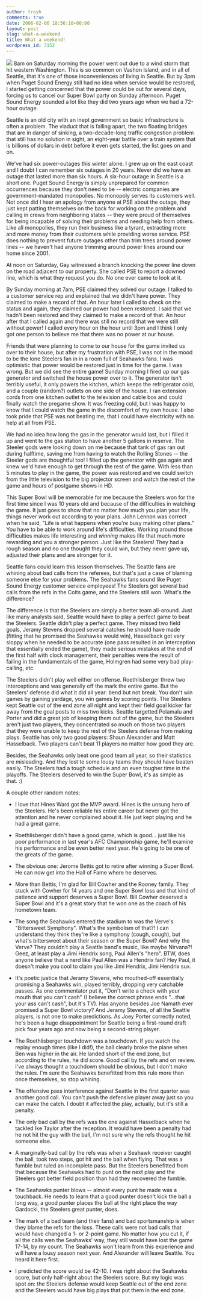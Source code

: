 ```yaml
---
author: troyh
comments: true
date: 2006-02-06 18:56:18+00:00
layout: post
slug: what-a-weekend
title: What a weekend!
wordpress_id: 3152
---
```


![](http://troyandgay.com/pix/supersteelers.jpg)
8am on Saturday morning the power went out due to a wind storm that hit western Washington. This is so common on Vashon Island, and in all of Seattle, that it's one of those inconveniences of living in Seattle. But by 3pm when Puget Sound Energy still had no idea when service would be restored, I started getting concerned that the power could be out for several days, forcing us to cancel our Super Bowl party on Sunday afternoon. Puget Sound Energy sounded a lot like they did two years ago when we had a 72-hour outage.

Seattle is an old city with an inept government so basic infrastructure is often a problem. The viaduct that is falling apart, the two floating bridges that are in danger of sinking, a two-decade-long traffic congestion problem that still has no solution in sight, an eight-year battle over a train system that is billions of dollars in debt before it even gets started, the list goes on and on.

We've had six power-outages this winter alone. I grew up on the east coast and I doubt I can remember six outages in 20 years. Never did we have an outage that lasted more than six hours. A six-hour outage in Seattle is a short one. Puget Sound Energy is simply unprepared for common occurrences because they don't need to be -- electric companies are government-mandated monopolies. No monopoly serves its customers well. Not once did I hear an apology from anyone at PSE about the outage, they just kept patting themselves on the back for working on the problem and calling in crews from neighboring states -- they were proud of themselves for being incapable of solving their problems and needing help from others. Like all monopolies, they run their business like a tyrant, extracting more and more money from their customers while providing worse service. PSE does nothing to prevent future outages other than trim trees around power lines -- we haven't had anyone trimming around power lines around our home since 2001.

At noon on Saturday, Gay witnessed a branch knocking the power line down on the road adjacent to our property. She called PSE to report a downed line, which is what they request you do. No one ever came to look at it.

By Sunday morning at 7am, PSE claimed they solved our outage. I talked to a customer service rep and explained that we didn't have power. They claimed to make a record of that. An hour later I called to check on the status and again, they claimed our power had been restored. I said that we hadn't been restored and they claimed to make a record of that. An hour after that I called again and there was still no record that we were still without power! I called every hour on the hour until 3pm and I think I only got one person to believe me that there was no power at our house.

Friends that were planning to come to our house for the game invited us over to their house, but after my frustration with PSE, I was not in the mood to be the lone Steelers fan in in a room full of Seahawks fans. I was optimistic that power would be restored just in time for the game. I was wrong. But we did see the entire game! Sunday morning I fired up our gas generator and switched the house power over to it. The generator isn't terribly useful, it only powers the kitchen, which keeps the refrigerator cold, and a couple (random?) outlets on one side of the house. I ran extension cords from one kitchen outlet to the television and cable box and could finally watch the pregame show. It was freezing cold, but I was happy to know that I could watch the game in the discomfort of my own house. I also took pride that PSE was not beating me, that I could have electricity with no help at all from PSE.

We had no idea how long the gas in the generator would last, but I filled it up and went to the gas station to have another 5 gallons in reserve. The Steeler gods were looking down on me because that tank of gas ran out during halftime, saving me from having to watch the Rolling Stones -- the Steeler gods are thoughtful too! I filled up the generator with gas again and knew we'd have enough to get through the rest of the game. With less than 5 minutes to play in the game, the power was restored and we could switch from the little television to the big projector screen and watch the rest of the game and hours of postgame shows in HD.

This Super Bowl will be memorable for me because the Steelers won for the first time since I was 10 years old and because of the difficulties in watching the game. It just goes to show that no matter how much you plan your life, things never work out according to your plans. John Lennon was correct when he said, "Life is what happens when you're busy making other plans." You have to be able to work around life's difficulties. Working around those difficulties makes life interesting and _winning_ makes life that much more rewarding and you a stronger person. Just like the Steelers! They had a rough season and no one thought they could win, but they never gave up, adjusted their plans and are stronger for it.

Seattle fans could learn this lesson themselves. The Seattle fans are whining about bad calls from the referees, but that's just a case of blaming someone else for your problems. The Seahawks fans sound like Puget Sound Energy customer service employees! The Steelers got several bad calls from the refs in the Colts game, and the Steelers still won. What's the difference?

The difference is that the Steelers are simply a better team all-around. Just like many analysts said, Seattle would have to play a perfect game to beat the Steelers. Seattle didn't play a perfect game. They missed two field goals, Jeramy Stevens dropped several catches he should have made (fitting that he promised the Seahawks would win), Hasselback got very sloppy when he needed to be accurate (one pass resulted in an interception that essentially ended the game), they made serious mistakes at the end of the first half with clock management, their penalties were the result of failing in the fundamentals of the game, Holmgren had some very bad play-calling, etc.

The Steelers didn't play well either on offense. Roethlisberger threw two interceptions and was generally off the mark the entire game. But the Steelers' defense did what it did all year: bend but not break. You don't win games by gaining yardage, you win games by scoring points. The Steelers kept Seattle out of the end zone all night and kept their field goal kicker far away from the goal posts to miss two kicks. Seattle targetted Polamalu and Porter and did a great job of keeping them out of the game, but the Steelers aren't just two players, they concentrated so much on those two players that they were unable to keep the rest of the Steelers defense from making plays. Seattle has only two good players: Shaun Alexander and Matt Hasselback. Two players can't beat 11 players no matter how good they are.

Besides, the Seahawks only beat one good team all year, so their statistics are misleading. And they lost to some lousy teams they should have beaten easily. The Steelers had a tough schedule and an even tougher time in the playoffs. The Steelers deserved to win the Super Bowl, it's as simple as that. :)

A couple other random notes:

* I love that Hines Ward got the MVP award. Hines is the unsung hero of the Steelers. He's been reliable his entire career but never got the attention and he never complained about it. He just kept playing and he had a great game.

* Roethlisberger didn't have a good game, which is good... just like his poor performance in last year's AFC Championship game, he'll examine his performance and be even better next year. He's going to be one of the greats of the game.

* The obvious one: Jerome Bettis got to retire after winning a Super Bowl. He can now get into the Hall of Fame where he deserves.

* More than Bettis, I'm glad for Bill Cowher and the Rooney family. They stuck with Cowher for 14 years and one Super Bowl loss and that kind of patience and support deserves a Super Bowl. Bill Cowher deserved a Super Bowl and it's a great story that he won one as the coach of his hometown team.

* The song the Seahawks entered the stadium to was the Verve's "Bittersweet Symphony". What's the symbolism of that?! I can understand they think they're like a symphony (cough, cough), but what's bittersweet about their season or the Super Bowl? And why the Verve? They couldn't play a Seattle band's music, like maybe Nirvana?! Geez, at least play a Jimi Hendrix song, Paul Allen's "hero". BTW, does anyone believe that a nerd like Paul Allen was a Hendrix fan? Hey Paul, it doesn't make you cool to claim you like Jimi Hendrix, Jimi Hendrix sux.

* It's poetic justice that Jeramy Stevens, who mouthed-off essentially promising a Seahawks win, played terribly, dropping very catchable passes. As one commentator put it, "Don't write a check with your mouth that you can't cash" (I believe the correct phrase ends "...that your ass can't cash", but it's TV). Has anyone besides Joe Namath ever promised a Super Bowl victory? And Jeramy Stevens, of all the Seattle players, is not one to make predictions. As Joey Porter correctly noted, he's been a huge disappointment for Seattle being a first-round draft pick four years ago and now being a second-string player.

* The Roethlisberger touchdown was a touchdown. If you watch the replay enough times (like I did!), the ball clearly broke the plane when Ben was higher in the air. He landed short of the end zone, but according to the rules, he did score. Good call by the refs and on review. I've always thought a touchdown should be obvious, but I don't make the rules. I'm sure the Seahawks benefitted from this rule more than once themselves, so stop whining.

* The offensive pass interference against Seattle in the first quarter was another good call. You can't push the defensive player away just so you can make the catch. I doubt it affected the play, actually, but it's still a penalty.

* The only bad call by the refs was the one against Hasselback when he tackled Ike Taylor after the reception. It would have been a penalty had he not hit the guy with the ball, I'm not sure why the refs thought he hit someone else.

* A marginally-bad call by the refs was when a Seahawk receiver caught the ball, took two steps, got hit and the ball when flying. That was a fumble but ruled an incomplete pass. But the Steelers benefitted from that because the Seahawks had to punt on the next play and the Steelers got better field position than had they recovered the fumble.

* The Seahawks punter blows -- almost every punt he made was a touchback. He needs to learn that a good punter doesn't kick the ball a long way, a good punter places the ball at the right place the way Gardocki, the Steelers great punter, does.

* The mark of a bad team (and their fans) and bad sportsmanship is when they blame the refs for the loss. These calls were not bad calls that would have changed a 1- or 2-point game. No matter how you cut it, if all the calls wen the Seahawks' way, they still would have lost the game 17-14, by my count. The Seahawks won't learn from this experience and will have a lousy season next year. And Alexander will leave Seattle. You heard it here first.

* I predicted the score would be 42-10. I was right about the Seahawks score, but only half-right about the Steelers score. But my logic was spot on: the Steelers defense would keep Seattle out of the end zone and the Steelers would have big plays that put them in the end zone.
